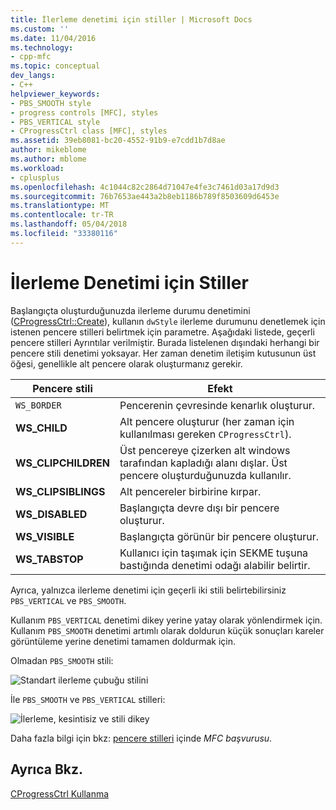 ```yaml
---
title: İlerleme denetimi için stiller | Microsoft Docs
ms.custom: ''
ms.date: 11/04/2016
ms.technology:
- cpp-mfc
ms.topic: conceptual
dev_langs:
- C++
helpviewer_keywords:
- PBS_SMOOTH style
- progress controls [MFC], styles
- PBS_VERTICAL style
- CProgressCtrl class [MFC], styles
ms.assetid: 39eb8081-bc20-4552-91b9-e7cdd1b7d8ae
author: mikeblome
ms.author: mblome
ms.workload:
- cplusplus
ms.openlocfilehash: 4c1044c82c2864d71047e4fe3c7461d03a17d9d3
ms.sourcegitcommit: 76b7653ae443a2b8eb1186b789f8503609d6453e
ms.translationtype: MT
ms.contentlocale: tr-TR
ms.lasthandoff: 05/04/2018
ms.locfileid: "33380116"
---
```

# <a name="styles-for-the-progress-control"></a>İlerleme Denetimi için Stiller
Başlangıçta oluşturduğunuzda ilerleme durumu denetimini ([CProgressCtrl::Create](../mfc/reference/cprogressctrl-class.md#create)), kullanın `dwStyle` ilerleme durumunu denetlemek için istenen pencere stilleri belirtmek için parametre. Aşağıdaki listede, geçerli pencere stilleri Ayrıntılar verilmiştir. Burada listelenen dışındaki herhangi bir pencere stili denetimi yoksayar. Her zaman denetim iletişim kutusunun üst öğesi, genellikle alt pencere olarak oluşturmanız gerekir.  
  
|Pencere stili|Efekt|  
|------------------|------------|  
|`WS_BORDER`|Pencerenin çevresinde kenarlık oluşturur.|  
|**WS_CHILD**|Alt pencere oluşturur (her zaman için kullanılması gereken `CProgressCtrl`).|  
|**WS_CLIPCHILDREN**|Üst pencereye çizerken alt windows tarafından kapladığı alanı dışlar. Üst pencere oluşturduğunuzda kullanılır.|  
|**WS_CLIPSIBLINGS**|Alt pencereler birbirine kırpar.|  
|**WS_DISABLED**|Başlangıçta devre dışı bir pencere oluşturur.|  
|**WS_VISIBLE**|Başlangıçta görünür bir pencere oluşturur.|  
|**WS_TABSTOP**|Kullanıcı için taşımak için SEKME tuşuna bastığında denetimi odağı alabilir belirtir.|  
  
 Ayrıca, yalnızca ilerleme denetimi için geçerli iki stili belirtebilirsiniz `PBS_VERTICAL` ve `PBS_SMOOTH`.  
  
 Kullanım `PBS_VERTICAL` denetimi dikey yerine yatay olarak yönlendirmek için. Kullanım `PBS_SMOOTH` denetimi artımlı olarak doldurun küçük sonuçları kareler görüntüleme yerine denetimi tamamen doldurmak için.  
  
 Olmadan `PBS_SMOOTH` stili:  
  
 ![Standart ilerleme çubuğu stilini](../mfc/media/vc4ruw1.gif "vc4ruw1")  
  
 İle `PBS_SMOOTH` ve `PBS_VERTICAL` stilleri:  
  
 ![İlerleme, kesintisiz ve stili dikey](../mfc/media/vc4ruw2.gif "vc4ruw2")  
  
 Daha fazla bilgi için bkz: [pencere stilleri](../mfc/reference/styles-used-by-mfc.md#frame-window-styles-mfc) içinde *MFC başvurusu*.  
  
## <a name="see-also"></a>Ayrıca Bkz.  
 [CProgressCtrl Kullanma](../mfc/using-cprogressctrl.md)

